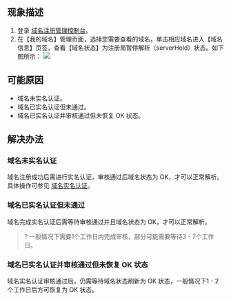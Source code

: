 ## 现象描述
1. 登录 [域名注册管理控制台](https://console.cloud.tencent.com/domain)。
2. 在【我的域名】管理页面，选择您需要查看的域名，单击相应域名进入【域名信息】页签，查看【域名状态】为注册局暂停解析（serverHold）状态。如下图所示：
![](https://main.qcloudimg.com/raw/db845f17d1ac8614b2fa0a7deeb9644e.png)

## 可能原因
- 域名未实名认证。
- 域名已实名认证但未通过。
- 域名已实名认证并审核通过但未恢复 OK 状态。

## 解决办法
### 域名未实名认证
域名注册成功后需进行实名认证，审核通过后域名状态为 OK，才可以正常解析。具体操作可参见 [域名实名认证](https://cloud.tencent.com/document/product/242/6707)。

### 域名已实名认证但未通过
域名完成实名认证后需等待审核通过并且域名状态为 OK，才可以正常解析。
>? 一般情况下需要1个工作日内完成审核，部分可能需要等待3 - 7个工作日。

### 域名已实名认证并审核通过但未恢复 OK 状态
域名实名认证审核通过后，仍需等待域名状态刷新为 OK 状态，一般情况下1 - 2个工作日后方可恢复为 OK 状态。
